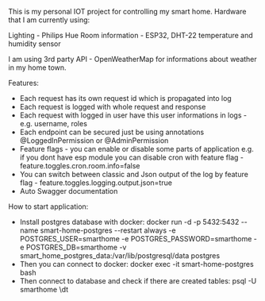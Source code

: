 This is my personal IOT project for controlling my smart home. Hardware that I am currently using:

Lighting - Philips Hue
Room information - ESP32, DHT-22 temperature and humidity sensor

I am using 3rd party API - OpenWeatherMap for informations about weather in my home town.

Features:
- Each request has its own request id which is propagated into log
- Each request is logged with whole request and response
- Each request with logged in user have this user informations in logs - e.g. username, roles
- Each endpoint can be secured just be using annotations @LoggedInPermission or @AdminPermission
- Feature flags - you can enable or disable some parts of application e.g. if you dont have esp module you can disable cron with feature flag - feature.toggles.cron.room.info=false
- You can switch between classic and Json output of the log by feature flag - feature.toggles.logging.output.json=true
- Auto Swagger documentation

How to start application:
- Install postgres database with docker:
docker run -d -p 5432:5432 --name smart-home-postgres --restart always -e POSTGRES_USER=smarthome -e POSTGRES_PASSWORD=smarthome -e POSTGRES_DB=smarthome -v smart_home_postgres_data:/var/lib/postgresql/data postgres
- Then you can connect to docker:
docker exec -it smart-home-postgres bash
- Then connect to database and check if there are created tables:
psql -U smarthome
\dt